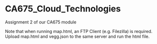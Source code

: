 # CA675_Cloud_Technologies
Assignment 2 of our CA675 module

Note that when running map.html, an FTP Client (e.g. Filezilla) is required. Upload map.html and vegg.json to the same server and run the html file.
